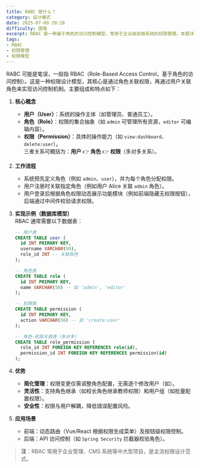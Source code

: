 ```yaml
---
title: RABC 是什么？
category: 设计模式
date: 2025-07-09 20:28
difficulty: 困难
excerpt: RBAC 是一种基于角色的访问控制模型，常用于企业级前端系统的权限管理。本题详细讲解了其核心概念、实现方式及应用场景。
tags:
- RBAC
- 权限管理
- 权限模型
---
```

RABC 可能是笔误，一般指 RBAC（Role-Based Access Control，基于角色的访问控制）。这是一种权限设计模型，其核心是通过角色关联权限，再通过用户关联角色来实现访问控制机制。主要组成和特点如下：

1. **核心概念**
   - **用户（User）**：系统的操作主体（如管理员、普通员工）。  
   - **角色（Role）**：权限的集合抽象（如 `admin` 可管理所有资源，`editor` 可编辑内容）。  
   - **权限（Permission）**：具体的操作能力（如 `view:dashboard`、`delete:user`）。  
   三者关系可概括为：**用户** 👉 **角色** 👉 **权限**（多对多关系）。

2. **工作流程**  
   - 系统预先定义角色（例如 `admin`、`user`），并为每个角色分配权限。  
   - 用户注册时关联指定角色（例如用户 Alice 关联 `admin` 角色）。  
   - 用户登录后根据角色权限动态展示功能模块（例如前端隐藏无权限按钮），后端通过中间件校验请求权限。

3. **实现示例（数据库模型）**  
   RBAC 通常需要以下数据表：
   ```sql
   -- 用户表
   CREATE TABLE user (
     id INT PRIMARY KEY,
     username VARCHAR(50),
     role_id INT -- 关联角色
   );
   
   -- 角色表
   CREATE TABLE role (
     id INT PRIMARY KEY,
     name VARCHAR(50) -- 如 'admin', 'editor'
   );
   
   -- 权限表
   CREATE TABLE permission (
     id INT PRIMARY KEY,
     action VARCHAR(50) -- 如 'create:user'
   );
   
   -- 角色-权限关联表（多对多）
   CREATE TABLE role_permission (
     role_id INT FOREIGN KEY REFERENCES role(id),
     permission_id INT FOREIGN KEY REFERENCES permission(id)
   );
   ```

4. **优势**  
   - **简化管理**：权限变更仅需调整角色配置，无需逐个修改用户（如）。  
   - **灵活性**：支持角色继承（如校长角色继承教师权限）和用户组（如批量配置权限）。  
   - **安全性**：权限与用户解耦，降低错误配置风险。

5. **应用场景**  
   - 前端：动态路由（Vue/React 根据权限生成菜单）及按钮级权限控制。  
   - 后端：API 访问控制（如 `Spring Security` 拦截器校验角色）。  

> **注**：RBAC 常用于企业管理、CMS 系统等中大型项目，是主流权限设计范式。
